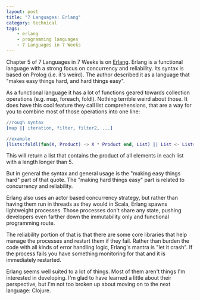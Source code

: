 ```yaml
---
layout: post
title: "7 Languages: Erlang"
category: technical
tags:
    - erlang
    - programming languages
    - 7 Languages in 7 Weeks
---
```

Chapter 5 of 7 Languages in 7 Weeks is on [Erlang](http://en.wikipedia.org/wiki/Erlang_(programming_language)).  Erlang is a functional language with a strong focus on concurrency and reliability.  Its syntax is based on Prolog (i.e. it's weird).  The author described it as a language that "makes easy things hard, and hard things easy".

As a functional language it has a lot of functions geared towards collection operations (e.g. map, foreach, foldl).  Nothing terrible weird about those.  It does have this cool feature they call list comprehensions, that are a way for you to combine most of those operations into one line:

```erlang
//rough syntax
[map || iteration, filter, filter2, ...]

//example
[lists:foldl(fun(X, Product) -> X * Product end, List) || List <- Lists, length(List) > 5]
```

This will return a list that contains the product of all elements in each list with a length longer than 5.

But in general the syntax and general usage is the "making easy things hard" part of that quote.  The "making hard things easy" part is related to concurrency and reliability.

Erlang also uses an actor based concurrency strategy, but rather than having them run in threads as they would in Scala, Erlang spawns lightweight processes.  Those processes don't share any state, pushing developers even farther down the immutability only and functional programming route.

The reliability portion of that is that there are some core libraries that help manage the processes and restart them if they fail.  Rather than burden the code with all kinds of error handling logic, Erlang's mantra is "let it crash".  If the process fails you have something monitoring for that and it is immediately restarted.

Erlang seems well suited to a lot of things.  Most of them aren't things I'm interested in developing.  I'm glad to have learned a little about their perspective, but I'm not too broken up about moving on to the next language: Clojure.
